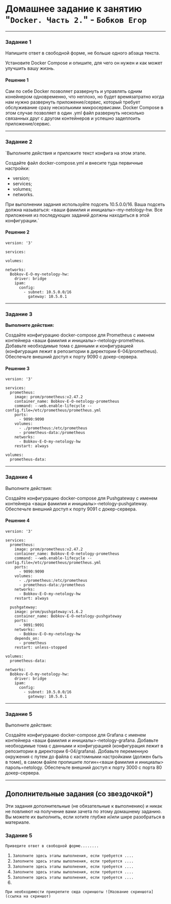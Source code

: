 # Домашнее задание к занятию "`Docker. Часть 2.`" - `Бобков Егор`

---
### Задание 1

Напишите ответ в свободной форме, не больше одного абзаца текста.

Установите Docker Compose и опишите, для чего он нужен и как может улучшить вашу жизнь.

#### Решение 1

Сам по себе Docker позволяет развернуть и управлять одним конейнером одновременно, что неплохо, но будет времязатратно когда нам нужно развернуть приложение/сервис, который требует обслуживание сразу несколькими микросервисами. Docker Compose в этом случае позволяет в один .yml файл развернуть несколько связанных друг с другом контейнеров и успешно задеплоить приложение/сервис.

---
### Задание 2

`Выполните действия и приложите текст конфига на этом этапе.

Создайте файл docker-compose.yml и внесите туда первичные настройки:

* version;
* services;
* volumes;
* networks.

При выполнении задания используйте подсеть 10.5.0.0/16. Ваша подсеть должна называться: <ваши фамилия и инициалы>-my-netology-hw. Все приложения из последующих заданий должны находиться в этой конфигурации.`

#### Решение 2

```
version: '3'

services:

volumes:

networks:
  Bobkov-E-O-my-netology-hw:
    driver: bridge
    ipam:
      config:
        - subnet: 10.5.0.0/16
          gateway: 10.5.0.1
```

---
### Задание 3

**Выполните действия:**

Создайте конфигурацию docker-compose для Prometheus с именем контейнера <ваши фамилия и инициалы>-netology-prometheus.
Добавьте необходимые тома с данными и конфигурацией (конфигурация лежит в репозитории в директории 6-04/prometheus).
Обеспечьте внешний доступ к порту 9090 c докер-сервера.

#### Решение 3

```
version: '3'

services:
  prometheus:
    image: prom/prometheus:v2.47.2
    container_name: Bobkov-E-O-netology-prometheus
    command: --web.enable-lifecycle --config.file=/etc/prometheus/prometheus.yml
    ports:
      - 9090:9090
    volumes:
      - ./prometheus:/etc/prometheus
      - prometheus-data:/prometheus
    networks:
      - Bobkov-E-O-my-netology-hw
    restart: always

volumes:
  prometheus-data:

```

---
### Задание 4

Выполните действия:

Создайте конфигурацию docker-compose для Pushgateway с именем контейнера <ваши фамилия и инициалы>-netology-pushgateway.
Обеспечьте внешний доступ к порту 9091 c докер-сервера.

#### Решение 4

```
version: '3'

services:
  prometheus:
    image: prom/prometheus:v2.47.2
    container_name: Bobkov-E-O-netology-prometheus
    command: --web.enable-lifecycle --config.file=/etc/prometheus/prometheus.yml
    ports:
      - 9090:9090
    volumes:
      - ./prometheus:/etc/prometheus
      - prometheus-data:/prometheus
    networks:
      - Bobkov-E-O-my-netology-hw
    restart: always

  pushgateway:
    image: prom/pushgateway:v1.6.2
    container_name: Bobkov-E-O-netology-pushgateway
    ports:
      - 9091:9091
    networks:
      - Bobkov-E-O-my-netology-hw
    depends_on:
      - prometheus
    restart: unless-stopped

volumes:
  prometheus-data:

networks:
  Bobkov-E-O-my-netology-hw:
    driver: bridge
    ipam:
      config:
        - subnet: 10.5.0.0/16
          gateway: 10.5.0.1
```

---
### Задание 5

Выполните действия:

Создайте конфигурацию docker-compose для Grafana с именем контейнера <ваши фамилия и инициалы>-netology-grafana.
Добавьте необходимые тома с данными и конфигурацией (конфигурация лежит в репозитории в директории 6-04/grafana).
Добавьте переменную окружения с путем до файла с кастомными настройками (должен быть в томе), в самом файле пропишите логин=<ваши фамилия и инициалы> пароль=netology.
Обеспечьте внешний доступ к порту 3000 c порта 80 докер-сервера.

---
## Дополнительные задания (со звездочкой*)

Эти задания дополнительные (не обязательные к выполнению) и никак не повлияют на получение вами зачета по этому домашнему заданию. Вы можете их выполнить, если хотите глубже и/или шире разобраться в материале.

### Задание 5

`Приведите ответ в свободной форме........`

1. `Заполните здесь этапы выполнения, если требуется ....`
2. `Заполните здесь этапы выполнения, если требуется ....`
3. `Заполните здесь этапы выполнения, если требуется ....`
4. `Заполните здесь этапы выполнения, если требуется ....`
5. `Заполните здесь этапы выполнения, если требуется ....`
6. 

`При необходимости прикрепитe сюда скриншоты
![Название скриншота](ссылка на скриншот)`

